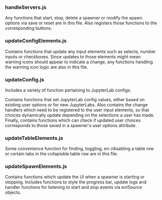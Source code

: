 ### handleServers.js
Any functions that start, stop, delete a spawner or modify the spawn options via save or reset are in this file. Also registers those functions to the corresponding buttons.

### updateConfigElements.js
Contains functions that update any input elements such as selects, number inputs or checkboxes. Since updates to those elements might mean warning icons should appear to indicate a change, any functions handling the warning icon logic are also in this file.

### updateConfig.js
Includes a variety of function pertaining to JupyterLab configs.

Contains functions that set JupyterLab config values, either based on existing user options or for new JupyterLabs. Also contains the change handlers which need to be registered to the user input elements, so that choices dynamically update depending on the selections a user has made. Finally, contains functions which can check if updated user choices corresponds to those saved in a spawner's user options attribute.

### updateTableElements.js
Some convenience function for finding, toggling, en-/disabling a table row or certain tabs in the collapisble table row are in this file.

### updateSpawnElements.js
Contains functions which update the UI when a spawner is starting or stopping. Includes functions to style the progress bar, update logs and handler functions for listening to start and stop events via evtSource objects.
